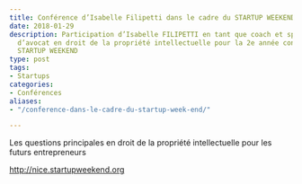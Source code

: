 ```yaml
---
title: Conférence d’Isabelle Filipetti dans le cadre du STARTUP WEEKEND
date: 2018-01-29
description: Participation d’Isabelle FILIPETTI en tant que coach et sponsor en qualité
  d’avocat en droit de la propriété intellectuelle pour la 2e année consécutive au
  STARTUP WEEKEND
type: post
tags:
- Startups
categories:
- Conférences
aliases:
- "/conference-dans-le-cadre-du-startup-week-end/"

---
```

Les questions principales en droit de la propriété intellectuelle pour les futurs entrepreneurs

http://nice.startupweekend.org